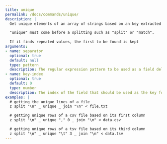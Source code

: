 ```yaml
---
title: unique
permalink: /docs/commands/unique/
description: | 
  Get unique elements of an array of strings based on an key extracted from each string. 

  "unique" must come before a splitting such as "split" or "match".	
  
  If it finds repeated values, the first to be found is kept
arguments:
- name: separator
  optional: true
  default: null
  type: pattern
  description: The regular expression pattern to be used as a field delimiter. If not provided, z assumes the whole string is the key.
- name: key-index
  optional: true
  default: 0
  type: number
  description: The index of the field that should be used as the key for determining uniqueness. If some string has less fields than the index, "" is assumed as its uniqueness key.
examples: |
  # getting the unique lines of a file
  z split "\n" _ unique _ join "\n" < file.txt

  # getting unique rows of a csv file based on its first column
  z split "\n" _ unique "," 0 _ join "\n" < data.csv

  # getting unique rows of a tsv file based on its third column
  z split "\n" _ unique "\t" 3 _ join "\n" < data.tsv
---
```


